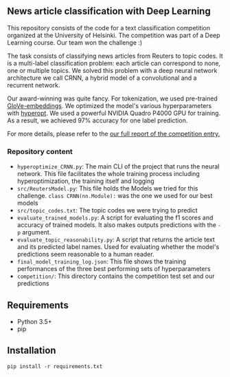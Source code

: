 ## News article classification with Deep Learning

This repository consists of the code for a text classification competition organized at the University of Helsinki. The competition was part of a Deep Learning course. Our team won the challenge :)

The task consists of classifying news articles from Reuters to topic codes. It is a multi-label classification problem: each article can correspond to none, one or multiple topics. We solved this problem with a deep neural network architecture we call CRNN, a hybrid model of a convolutional and a recurrent network.

Our award-winning was quite fancy. For tokenization, we used pre-trained [GloVe-embeddings](https://github.com/stanfordnlp/GloVe). We optimized the model's various hyperparameters with [hyperopt](https://github.com/hyperopt/hyperopt). We used a powerful NVIDIA Quadro P4000 GPU for training. As a result, we achieved 97% accuracy for one label prediction.

For more details, please refer to the [our full report of the competition entry.](https://github.com/nikked/hy_dl_wet_llamas/blob/master/reuters_article_classification.pdf)



### Repository content
* `hyperoptimize_CRNN.py`: The main CLI of the project that runs the neural network. This file facilitates the whole training process including hyperoptimization, the training itself and logging
* `src/ReutersModel.py`: This file holds the Models we tried for this challenge. `class CRNN(nn.Module):` was the one we used for our best models
* `src/topic_codes.txt`: The topic codes we were trying to predict
* `evaluate_trained_models.py`: A script for evaluating the f1 scores and accuracy of trained models. It also makes outputs predictions with the `-p` argument.
* `evaluate_topic_reasonability.py`: A script that returns the article text and its predicted label names. Used for evaluating whether the model's predictions seem reasonable to a human reader.
* `final_model_training_log.json`: This file shows the training performances of the three best performing sets of hyperparameters
* `competition/`: This directory contains the competition test set and our predictions

## Requirements
* Python 3.5+
* pip


## Installation
`pip install -r requirements.txt`



